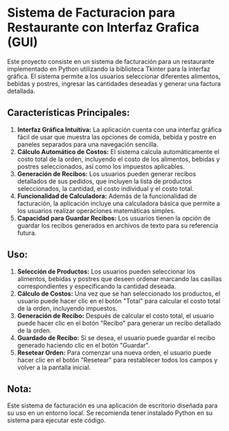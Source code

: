 # Sistema de Facturacion para Restaurante con Interfaz Grafica (GUI)
Este proyecto consiste en un sistema de facturación para un restaurante implementado en Python utilizando la biblioteca Tkinter para la interfaz gráfica. El sistema permite a los usuarios seleccionar diferentes alimentos, bebidas y postres, ingresar las cantidades deseadas y generar una factura detallada.
## Características Principales:
1. **Interfaz Gráfica Intuitiva:** La aplicación cuenta con una interfaz gráfica fácil de usar que muestra las opciones de comida, bebida y postre en paneles separados para una navegación sencilla.
2. **Cálculo Automático de Costos:** El sistema calcula automáticamente el costo total de la orden, incluyendo el costo de los alimentos, bebidas y postres seleccionados, así como los impuestos aplicables.
3. **Generación de Recibos:** Los usuarios pueden generar recibos detallados de sus pedidos, que incluyen la lista de productos seleccionados, la cantidad, el costo individual y el costo total.
4. **Funcionalidad de Calculadora:** Además de la funcionalidad de facturación, la aplicación incluye una calculadora básica que permite a los usuarios realizar operaciones matemáticas simples.
5. **Capacidad para Guardar Recibos:** Los usuarios tienen la opción de guardar los recibos generados en archivos de texto para su referencia futura.
## Uso:
1. **Selección de Productos:** Los usuarios pueden seleccionar los alimentos, bebidas y postres que deseen ordenar marcando las casillas correspondientes y especificando la cantidad deseada.
2. **Cálculo de Costos:** Una vez que se han seleccionado los productos, el usuario puede hacer clic en el botón "Total" para calcular el costo total de la orden, incluyendo impuestos.
3. **Generación de Recibo:** Después de calcular el costo total, el usuario puede hacer clic en el botón "Recibo" para generar un recibo detallado de la orden.
4. **Guardado de Recibo:** Si se desea, el usuario puede guardar el recibo generado haciendo clic en el botón "Guardar".
5. **Resetear Orden:** Para comenzar una nueva orden, el usuario puede hacer clic en el botón "Resetear" para restablecer todos los campos y volver a la pantalla inicial.
## Nota:
Este sistema de facturación es una aplicación de escritorio diseñada para su uso en un entorno local. Se recomienda tener instalado Python en su sistema para ejecutar este código.

